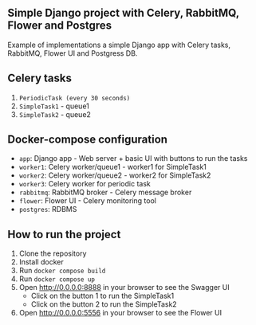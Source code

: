 ## Simple Django project with Celery, RabbitMQ, Flower and Postgres

Example of implementations a simple Django app with Celery tasks, RabbitMQ, Flower UI and Postgress DB.

## Celery tasks

1. `PeriodicTask (every 30 seconds)`
2. `SimpleTask1` - queue1
3. `SimpleTask2` - queue2

## Docker-compose configuration

- `app`: Django app - Web server + basic UI with buttons to run the tasks
- `worker1`: Celery worker/queue1 - worker1 for SimpleTask1
- `worker2`: Celery worker/queue2 - worker2 for SimpleTask2
- `worker3`: Celery worker for periodic task
- `rabbitmq`: RabbitMQ broker - Celery message broker
- `flower`: Flower UI - Celery monitoring tool
- `postgres`: RDBMS

## How to run the project

1. Clone the repository
2. Install docker
3. Run `docker compose build`
4. Run `docker compose up`
5. Open http://0.0.0.0:8888 in your browser to see the Swagger UI
   - Click on the button 1 to run the SimpleTask1
   - Click on the button 2 to run the SimpleTask2
6. Open http://0.0.0.0:5556 in your browser to see the Flower UI

